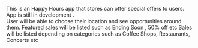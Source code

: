 This is an Happy Hours app that stores can offer special offers to users. 
App is still in development .  
User will be able to choose their location and see opportunities around them. 
Featured sales will be listed such as Ending Soon , 50% off  etc
Sales will be listed depending on categories such as  Coffee Shops, Restaurants, Concerts etc

